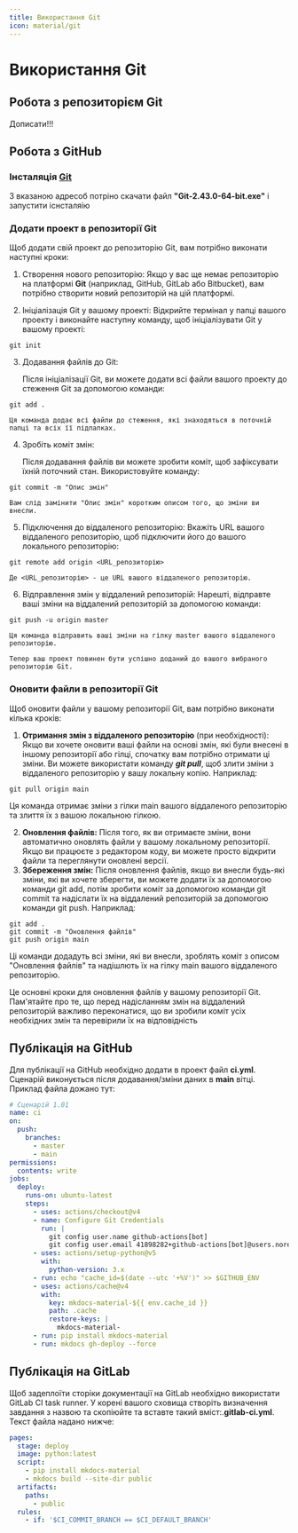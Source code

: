 ```yaml
---
title: Використання Git
icon: material/git
---
```

# Використання Git

## Робота з репозиторієм Git

Дописати!!!


## Робота з GitHub

### Інсталяція [Git](https://git-scm.com/download/win)
З вказаною адресоб потріно скачати файл **"Git-2.43.0-64-bit.exe"** і  запустити існсталяію

### Додати проект в репозиторії Git

Щоб додати свій проект до репозиторію Git, вам потрібно виконати наступні кроки:

1. Створення нового репозиторію:
   Якщо у вас ще немає репозиторію на платформі **Git** (наприклад, GitHub, GitLab або Bitbucket), вам потрібно створити новий репозиторій на цій платформі.
 
2. Ініціалізація Git у вашому проекті:
   Відкрийте термінал у папці вашого проекту і виконайте наступну команду, щоб ініціалізувати Git у вашому проекті:
```git
git init
```
   
3. Додавання файлів до Git:
 
    Після ініціалізації Git, ви можете додати всі файли вашого проекту до стеження Git за допомогою команди:
```git
git add .
```
    Ця команда додає всі файли до стеження, які знаходяться в поточній папці та всіх її підпапках.
   
4. Зробіть коміт змін:

    Після додавання файлів ви можете зробити коміт, щоб зафіксувати їхній поточний стан. Використовуйте команду:
```git
git commit -m "Опис змін"
```
    Вам слід замінити "Опис змін" коротким описом того, що зміни ви внесли.
   
5. Підключення до віддаленого репозиторію:
    Вкажіть URL вашого віддаленого репозиторію, щоб підключити його до вашого локального репозиторію:
```git
git remote add origin <URL_репозиторію>
```
    Де <URL_репозиторію> - це URL вашого віддаленого репозиторію.
   
6. Відправлення змін у віддалений репозиторій:
    Нарешті, відправте ваші зміни на віддалений репозиторій за допомогою команди:
```git
git push -u origin master
```
    Ця команда відправить ваші зміни на гілку master вашого віддаленого репозиторію.

    Тепер ваш проект повинен бути успішно доданий до вашого вибраного репозиторію Git.

### Оновити файли в репозиторії  Git

Щоб оновити файли у вашому репозиторії Git, вам потрібно виконати кілька кроків:

1. **Отримання змін з віддаленого репозиторію** (при необхідності):
  Якщо ви хочете оновити ваші файли на основі змін, які були внесені в іншому репозиторії або гілці, спочатку вам потрібно отримати ці зміни. Ви можете використати команду ***git pull***, щоб злити зміни з віддаленого репозиторію у вашу локальну копію. Наприклад:

```git
git pull origin main
```
  Ця команда отримає зміни з гілки main вашого віддаленого репозиторію та злиття їх з вашою локальною гілкою.

2. **Оновлення файлів:**
   Після того, як ви отримаєте зміни, вони автоматично оновлять файли у вашому локальному репозиторії. Якщо ви працюєте з редактором коду, ви можете просто відкрити файли та переглянути оновлені версії.
3. **Збереження змін:**
  Після оновлення файлів, якщо ви внесли будь-які зміни, які ви хочете зберегти, ви можете додати їх за допомогою команди git add, потім зробити коміт за допомогою команди git commit та надіслати їх на віддалений репозиторій за допомогою команди git push. Наприклад:

```git
git add .
git commit -m "Оновлення файлів"
git push origin main
```
  
  Ці команди додадуть всі зміни, які ви внесли, зроблять коміт з описом "Оновлення файлів" та надішлють їх на гілку main вашого віддаленого репозиторію.
  
  Це основні кроки для оновлення файлів у вашому репозиторії Git. Пам'ятайте про те, що перед надісланням змін на віддалений репозиторій важливо переконатися, що ви зробили коміт усіх необхідних змін та перевірили їх на відповідність


## Публікація на GitHub

Для публікації на GitHub необхідно додати в проект файл **ci.yml**.
Сценарій виконується після додавання/зміни даних в **main** вітці.
Приклад файла дожано тут:

```yaml
# Сценарій 1.01
name: ci 
on:
  push:
    branches:
      - master 
      - main
permissions:
  contents: write
jobs:
  deploy:
    runs-on: ubuntu-latest
    steps:
      - uses: actions/checkout@v4
      - name: Configure Git Credentials
        run: |
          git config user.name github-actions[bot]
          git config user.email 41898282+github-actions[bot]@users.noreply.github.com
      - uses: actions/setup-python@v5
        with:
          python-version: 3.x
      - run: echo "cache_id=$(date --utc '+%V')" >> $GITHUB_ENV 
      - uses: actions/cache@v4
        with:
          key: mkdocs-material-${{ env.cache_id }}
          path: .cache
          restore-keys: |
            mkdocs-material-
      - run: pip install mkdocs-material 
      - run: mkdocs gh-deploy --force
```

## Публікація на GitLab 

Щоб задеплоїти сторіки документації на GitLab необхідно використати  GitLab CI task runner. У корені вашого сховища створіть визначення завдання з назвою та скопіюйте та вставте такий вміст:.**gitlab-ci.yml**. Текст файла надано нижче:

```yaml
pages:
  stage: deploy
  image: python:latest
  script:
    - pip install mkdocs-material
    - mkdocs build --site-dir public
  artifacts:
    paths:
      - public
  rules:
    - if: '$CI_COMMIT_BRANCH == $CI_DEFAULT_BRANCH'
```

